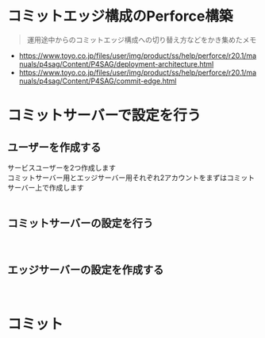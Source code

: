 # コミットエッジ構成のPerforce構築

> 運用途中からのコミットエッジ構成への切り替え方などをかき集めたメモ

* https://www.toyo.co.jp/files/user/img/product/ss/help/perforce/r20.1/manuals/p4sag/Content/P4SAG/deployment-architecture.html
* https://www.toyo.co.jp/files/user/img/product/ss/help/perforce/r20.1/manuals/p4sag/Content/P4SAG/commit-edge.html

# コミットサーバーで設定を行う

## ユーザーを作成する

サービスユーザーを2つ作成します  
コミットサーバー用とエッジサーバー用それぞれ2アカウントをまずはコミットサーバー上で作成します  
<br />

## コミットサーバーの設定を行う

<br />

## エッジサーバーの設定を作成する

<br />

# コミット
